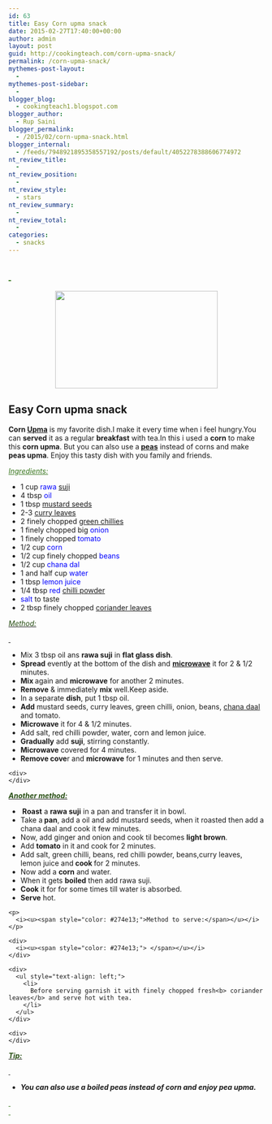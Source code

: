 ```yaml
---
id: 63
title: Easy Corn upma snack
date: 2015-02-27T17:40:00+00:00
author: admin
layout: post
guid: http://cookingteach.com/corn-upma-snack/
permalink: /corn-upma-snack/
mythemes-post-layout:
  - 
mythemes-post-sidebar:
  - 
blogger_blog:
  - cookingteach1.blogspot.com
blogger_author:
  - Rup Saini
blogger_permalink:
  - /2015/02/corn-upma-snack.html
blogger_internal:
  - /feeds/7948921895358557192/posts/default/4052278388606774972
nt_review_title:
  - 
nt_review_position:
  - 
nt_review_style:
  - stars
nt_review_summary:
  - 
nt_review_total:
  - 
categories:
  - snacks
---
```

<div dir="ltr" style="text-align: left;">
  <h2 style="text-align: left;">
    <span style="color: #38761d;"><i><u> </u></i></span>
  </h2>
  
  <div style="clear: both; text-align: center;">
    <a style="margin-left: 1em; margin-right: 1em;" href="http://1.bp.blogspot.com/-VWsFunT0GxA/VPCfgYc3jMI/AAAAAAAAAHk/U2EKlA_tVC4/s1600/2.jpg"><img src="http://1.bp.blogspot.com/-VWsFunT0GxA/VPCfgYc3jMI/AAAAAAAAAHk/U2EKlA_tVC4/s1600/2.jpg" alt="" width="320" height="192" border="0" /></a>
  </div>
</div>

## **Easy Corn upma snack**

<div style="text-align: left;">
  <b>Corn <a class="zem_slink" title="Upma" href="http://en.wikipedia.org/wiki/Upma" target="_blank" rel="wikipedia">Upma</a></b> is my favorite dish.I make it every time when i feel hungry.You can <b>served</b> it as a regular <b>breakfast</b> with tea.In this i used a <b>corn</b> to make this <b>corn upma</b>. But you can also use a<b> <a class="zem_slink" title="Pea" href="http://en.wikipedia.org/wiki/Pea" target="_blank" rel="wikipedia">peas</a></b> instead of corns and make <b>peas upma</b>. Enjoy this tasty dish with you family and friends.
</div>

<span style="color: #38761d;"><i><u>Ingredients:</u></i></span>

<div>
  <ul style="text-align: left;">
    <li>
      1 cup <span style="color: blue;">rawa <a class="zem_slink" title="Semolina" href="http://en.wikipedia.org/wiki/Semolina" target="_blank" rel="wikipedia">suji</a></span>
    </li>
    <li>
      4 tbsp <span style="color: blue;">oil</span>
    </li>
    <li>
      1 tbsp <span style="color: blue;"><a class="zem_slink" title="Mustard seed" href="http://en.wikipedia.org/wiki/Mustard_seed" target="_blank" rel="wikipedia">mustard seeds</a></span>
    </li>
    <li>
      2-3 <span style="color: blue;"><a class="zem_slink" title="Curry Tree" href="http://en.wikipedia.org/wiki/Curry_Tree" target="_blank" rel="wikipedia">curry leaves</a></span>
    </li>
    <li>
      2 finely chopped <span style="color: blue;"><a class="zem_slink" title="Chili en Crôute" href="http://www.williams-sonoma.com/recipe/chili-en-croute.html" target="_blank" rel="williamssonoma">green chillies</a></span>
    </li>
    <li>
      1 finely chopped big<span style="color: blue;"> onion</span>
    </li>
    <li>
      1 finely chopped <span style="color: blue;">tomato</span>
    </li>
    <li>
      1/2 cup <span style="color: blue;">corn</span>
    </li>
    <li>
      1/2 cup finely chopped <span style="color: blue;">beans</span>
    </li>
    <li>
      1/2 cup <span style="color: blue;">chana dal</span>
    </li>
    <li>
      1 and half cup <span style="color: blue;">water</span>
    </li>
    <li>
      1 tbsp <span style="color: blue;">lemon juice</span>
    </li>
    <li>
      1/4 tbsp<span style="color: blue;"> red <a class="zem_slink" title="Chili powder" href="http://en.wikipedia.org/wiki/Chili_powder" target="_blank" rel="wikipedia">chilli powder</a></span>
    </li>
    <li>
      <span style="color: blue;">salt</span> to taste
    </li>
    <li>
      2 tbsp finely chopped <span style="color: blue;"><a class="zem_slink" title="Coriander" href="http://en.wikipedia.org/wiki/Coriander" target="_blank" rel="wikipedia">coriander leaves</a></span>
    </li>
  </ul>
  
  <div>
  </div>
  
  <p>
    <i><u><span style="color: #274e13;">Method:</span></u></i>
  </p>
  
  <div>
    <i><u><span style="color: #274e13;"> </span></u></i>
  </div>
  
  <div>
    <ul style="text-align: left;">
      <li>
        Mix 3 tbsp oil ans <b>rawa suji</b> in <b>flat glass dish</b>.
      </li>
      <li>
        <b>Spread</b> evently at the bottom of the dish and <b><a class="zem_slink" title="Microwave" href="http://en.wikipedia.org/wiki/Microwave" target="_blank" rel="wikipedia">microwave</a></b> it for 2 & 1/2 minutes.
      </li>
      <li>
        <b>Mix </b>again and <b>microwave</b> for another 2 minutes.
      </li>
      <li>
        <b>Remove</b> & immediately <b>mix</b> well.Keep aside.
      </li>
      <li>
        In a separate <b>dish</b>, put 1 tbsp oil.
      </li>
      <li>
        <b>Add</b> mustard seeds, curry leaves, green chilli, onion, beans, <a class="zem_slink" title="Dal" href="http://en.wikipedia.org/wiki/Dal" target="_blank" rel="wikipedia">chana daal</a> and tomato.
      </li>
      <li>
        <b>Microwave</b> it for 4 & 1/2 minutes.
      </li>
      <li>
        Add salt, red chilli powder, water, corn and lemon juice.
      </li>
      <li>
        <b>Gradually</b> add <b>suji</b>, stirring constantly.
      </li>
      <li>
        <b>Microwave</b> covered for 4 minutes.
      </li>
      <li>
        <b>Remove cove</b>r and <b>microwave</b> for 1 minutes and then serve.
      </li>
    </ul>
    
    <div>
    </div>
  </div>
  
  <p>
    <i><u><b><span style="color: #274e13;">Another method:</span></b></u></i>
  </p>
  
  <ul>
    <li>
      <b> Roast</b> a <b>rawa suji</b> in a pan and transfer it in bowl.
    </li>
    <li>
      Take a<b> pan</b>, add a oil and add mustard seeds, when it roasted then add a chana daal and cook it few minutes.
    </li>
    <li>
      Now, add ginger and onion and cook til becomes <b>light brown</b>.
    </li>
    <li>
      Add <b>tomato</b> in it and cook for 2 minutes.
    </li>
    <li>
      Add salt, green chilli, beans, red chilli powder, beans,curry leaves, lemon juice and<b> cook </b>for 2 minutes.
    </li>
    <li>
      Now add a <b>corn</b> and water.
    </li>
    <li>
      When it gets <b>boiled</b> then add rawa suji.
    </li>
    <li>
      <b>Cook</b> it for for some times till water is absorbed.
    </li>
    <li>
      <b>Serve</b> hot.
    </li>
  </ul>
  
  <div>
    <div>
    </div>
    
    <p>
      <i><u><span style="color: #274e13;">Method to serve:</span></u></i>
    </p>
    
    <div>
      <i><u><span style="color: #274e13;"> </span></u></i>
    </div>
    
    <div>
      <ul style="text-align: left;">
        <li>
          Before serving garnish it with finely chopped fresh<b> coriander leaves</b> and serve hot with tea.
        </li>
      </ul>
    </div>
    
    <div>
    </div>
  </div>
  
  <p>
    <b><i><u><span style="color: #274e13;">Tip:</span></u></i></b>
  </p>
  
  <div>
    <b><i><u><span style="color: #274e13;"> </span></u></i></b>
  </div>
  
  <div>
    <ul style="text-align: left;">
      <li>
        <b><i>You can also use a boiled peas instead of corn and enjoy pea upma.</i></b>
      </li>
    </ul>
  </div>
  
  <div>
  </div>
</div>

<div>
  <span style="color: #38761d;"><i><u> </u></i></span>
</div>

<div>
  <span style="color: #38761d;"><i><u> </u></i></span>
</div>